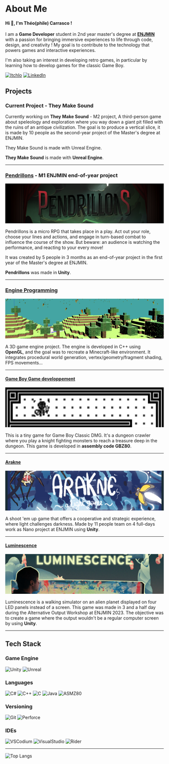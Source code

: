 # About Me 

#### Hi 👋, I'm Théo(phile) Carrasco !

I am a **Game Developer** student in 2nd year master's degree at [**ENJMIN**](https://enjmin.cnam.fr/enjmin/ecole-nationale-du-jeu-et-des-medias-interactifs-accueil-1126103.kjsp) 
with a passion for bringing immersive experiences to life through code, design, and creativity !
My goal is to <!--specialize in Engine Programming, contributing--> contribute to the technology that powers games and interactive experiences. 

I'm also taking an interest in developing retro games, in particular by learning how to develop games for the classic Game Boy.

[![ItchIo](https://img.shields.io/badge/Itch.io-FA5C5C?style=for-the-badge&logo=itchdotio&logoColor=white)](https://eyecrown.itch.io/)
[![LinkedIn](https://img.shields.io/badge/LinkedIn-0a66c2?style=for-the-badge&logo=linkedin)](www.linkedin.com/in/theophile-carrasco)

<!--[![CV FR](https://img.shields.io/badge/Resume-FR-002153?style=for-the-badge)](LINK FOR CV FR)
[![CV EN](https://img.shields.io/badge/Resume-EN-cf091f?style=for-the-badge)](LINK FOR CV EN-->

## Projects

### Current Project - **They Make Sound**

Currently working on **They Make Sound** - M2 project, A third-person game about speleology and exploration where you way down a giant pit filled with the ruins of an antique civilization. The goal is to produce a vertical slice, it is made by 10 people as the second-year project of the Master's degree at ENJMIN.

They Make Sound is made with Unreal Engine.

**They Make Sound** is made with **Unreal Engine**.

---

### [**Pendrillons**](https://github.com/EyeCrown/Pendrillons) - M1 ENJMIN end-of-year project

[![CoverPendrillons](img/cover_pendrillons.png)](https://github.com/EyeCrown/Pendrillons)

Pendrillons is a micro RPG that takes place in a play. Act out your role, choose your lines and actions, and engage in turn-based combat to influence the course of the show. But beware: an audience is watching the performance, and reacting to your every move!

It was created by 5 people in 3 months as an end-of-year project in the first year of the Master's degree at ENJMIN.

**Pendrillons** was made in **Unity**.

---

### [**Engine Programming**](https://github.com/EyeCrown/Engine_Programming)

[![Cover](img/cover_engine_programming.png)](https://github.com/EyeCrown/Engine_Programming)

A 3D game engine project. The engine is developed in C++ using **OpenGL**, and the goal was to recreate a Minecraft-like environment. It integrates procedural world generation, vertex/geometry/fragment shading, FPS movements...

---

#### [**Game Boy Game developpement**](https://github.com/EyeCrown/GB_TopDownGame)

[![Cover](img/cover_gb_game.png)](https://github.com/EyeCrown/GB_TopDownGame)

This is a tiny game for Game Boy Classic DMG. It's a dungeon crawler where you play a knight fighting monsters to reach a treasure deep in the dungeon. This game is developed in **assembly code GBZ80**.

---

#### [**Arakne**](https://github.com/EyeCrown/Arakne)

[![Cover](img/cover_arakne.png)](https://github.com/EyeCrown/Arakne)

A shoot 'em up game that offers a cooperative and strategic experience, where light challenges darkness. Made by 11 people team on 4 full-days work as Nano project at ENJMIN using **Unity**.

---

#### [**Luminescence**](https://github.com/EyeCrown/Luminescence)

[![Cover](img/cover_luminescence.png)](https://github.com/EyeCrown/Luminescence)

Luminescence is a walking simulator on an alien planet displayed on four LED panels instead of a screen. This game was made in 3 and a half day during the Alternative Output Workshop at ENJMIN 2023. The objective was to create a game where the output wouldn't be a regular computer screen by using **Unity**.

---
<!--
#### **Projet C++** - Plants vs. Zombies in terminal
A simplified Plants s. Zombies for Windows terminal using ASCII characters, made fully in C++ in duo at ENJMIN.
-->
## Tech Stack

### Game Engine
![Unity](https://img.shields.io/badge/Unity-ffffff?style=for-the-badge&logo=unity&logoColor=000000)
![Unreal](https://img.shields.io/badge/Unreal-100000?style=for-the-badge&logo=unrealengine&logoColor=white)

### Languages
![C#](https://img.shields.io/badge/C%23-954a94?style=for-the-badge)
![C++](https://img.shields.io/badge/C++-6796d1?style=for-the-badge)
![C](https://img.shields.io/badge/C-616dc1?style=for-the-badge)
![Java](https://img.shields.io/badge/Java-2875c1?style=for-the-badge)
![ASMZ80](https://img.shields.io/badge/ASM--GBZ80-36622d?style=for-the-badge)

### Versioning
![Git](https://img.shields.io/badge/Git-eb4b1b?style=for-the-badge&logo=git&logoColor=efefe7)
![Perforce](https://img.shields.io/badge/Perforce-3b6eb7?style=for-the-badge&logo=perforce&logoColor=ffffff)

### IDEs
![VSCodium](https://img.shields.io/badge/VSCodium-3b6eb7?style=for-the-badge&logo=vscodium&logoColor=ffffff)
![VisualStudio](https://img.shields.io/badge/Visual_Studio-5C2D91?style=for-the-badge&logo=visual%20studio&logoColor=white)
![Rider](https://img.shields.io/badge/Rider-ffffff?style=for-the-badge&logo=rider&logoColor=000000)

---

![Top Langs](https://github-readme-stats.vercel.app/api/top-langs/?username=eyecrown&show_icons=true&locale=en&layout=compact)



<!--
**EyeCrown/EyeCrown** is a ✨ _special_ ✨ repository because its `README.md` (this file) appears on your GitHub profile.

Here are some ideas to get you started:

- 🔭 I’m currently working on **They Make Sound** (more details below)
- 🌱 I’m currently learning ...
- 👯 I’m looking to collaborate on ...
- 🤔 I’m looking for help with ...
- 💬 Ask me about ...
- 📫 How to reach me: ...
- 😄 Pronouns: ...
- ⚡ Fun fact: ...



-->